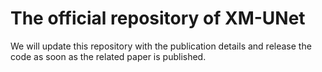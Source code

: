 # The official repository of XM-UNet
We will update this repository with the publication details and release the code as soon as the related paper is published.
